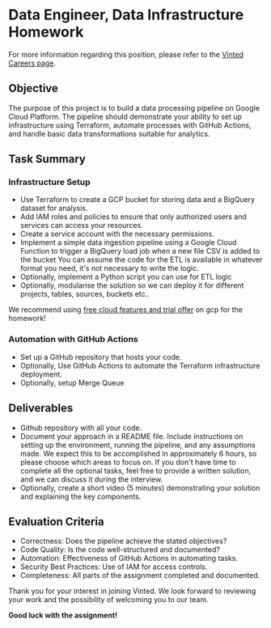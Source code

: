 # Data Engineer, Data Infrastructure Homework

For more information regarding this position, please refer to the [Vinted Careers page](https://careers.vinted.com/jobs/j/4389764101?q=data%20eng).

## Objective

The purpose of this project is to build a data processing pipeline on Google Cloud Platform. The pipeline should demonstrate your ability to set up infrastructure using Terraform, automate processes with GitHub Actions, and handle basic data transformations suitable for analytics.

## Task Summary

### Infrastructure Setup

- Use Terraform to create a GCP bucket for storing data and a BigQuery dataset for analysis.
- Add IAM roles and policies to ensure that only authorized users and services can access your resources.
- Create a service account with the necessary permissions.
- Implement a simple data ingestion pipeline using a Google Cloud Function to trigger a BigQuery load job when a new file CSV is added to the bucket You can assume the code for the ETL is available in whatever format you need, it's not necessary to write the logic.
- Optionally, implement a Python script you can use for ETL logic
- Optionally, modularise the solution so we can deploy it for different projects, tables, sources, buckets etc..

We recommend using [free cloud features and trial offer](https://cloud.google.com/free/docs/free-cloud-features) on gcp for the homework!

### Automation with GitHub Actions

- Set up a GitHub repository that hosts your code.
- Optionally, Use GitHub Actions to automate the Terraform infrastructure deployment.
- Optionally, setup Merge Queue

## Deliverables

- Github repository with all your code.
- Document your approach in a README file. Include instructions on setting up the environment, running the pipeline, and any assumptions made. We expect this to be accomplished in approximately 6 hours, so please choose which areas to focus on. If you don't have time to complete all the optional tasks, feel free to provide a written solution, and we can discuss it during the interview.
- Optionally, create a short video (5 minutes) demonstrating your solution and explaining the key components.

## Evaluation Criteria

- Correctness: Does the pipeline achieve the stated objectives?
- Code Quality: Is the code well-structured and documented?
- Automation: Effectiveness of GitHub Actions in automating tasks.
- Security Best Practices: Use of IAM for access controls.
- Completeness: All parts of the assignment completed and documented.

Thank you for your interest in joining Vinted. We look forward to reviewing your work and the possibility of welcoming you to our team.

**Good luck with the assignment!**
